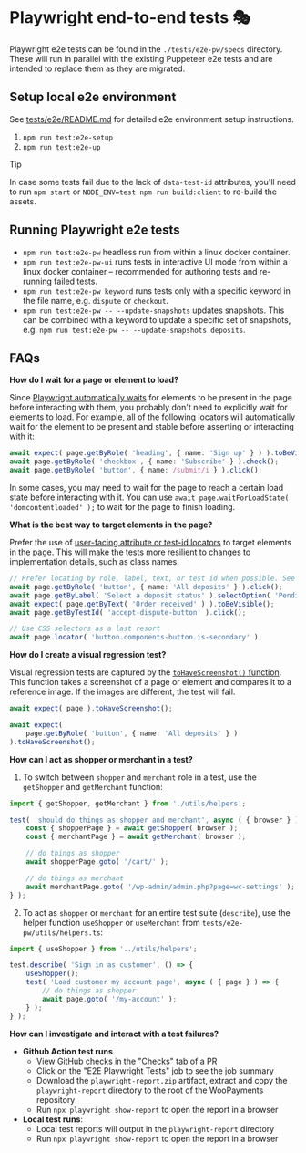 # Playwright end-to-end tests 🎭

Playwright e2e tests can be found in the `./tests/e2e-pw/specs` directory. These will run in parallel with the existing Puppeteer e2e tests and are intended to replace them as they are migrated.

## Setup local e2e environment

See [tests/e2e/README.md](/tests/e2e/README.md) for detailed e2e environment setup instructions.

1. `npm run test:e2e-setup`
1. `npm run test:e2e-up`

> [!TIP]
> In case some tests fail due to the lack of `data-test-id` attributes, you'll need to run `npm start` or `NODE_ENV=test npm run build:client` to re-build the assets.

## Running Playwright e2e tests

-   `npm run test:e2e-pw` headless run from within a linux docker container.
-   `npm run test:e2e-pw-ui` runs tests in interactive UI mode from within a linux docker container – recommended for authoring tests and re-running failed tests.
-   `npm run test:e2e-pw keyword` runs tests only with a specific keyword in the file name, e.g. `dispute` or `checkout`.
-   `npm run test:e2e-pw -- --update-snapshots` updates snapshots. This can be combined with a keyword to update a specific set of snapshots, e.g. `npm run test:e2e-pw -- --update-snapshots deposits`.

## FAQs

**How do I wait for a page or element to load?**

Since [Playwright automatically waits](https://playwright.dev/docs/actionability) for elements to be present in the page before interacting with them, you probably don't need to explicitly wait for elements to load. For example, all of the following locators will automatically wait for the element to be present and stable before asserting or interacting with it:

```ts
await expect( page.getByRole( 'heading', { name: 'Sign up' } ) ).toBeVisible();
await page.getByRole( 'checkbox', { name: 'Subscribe' } ).check();
await page.getByRole( 'button', { name: /submit/i } ).click();
```

In some cases, you may need to wait for the page to reach a certain load state before interacting with it. You can use `await page.waitForLoadState( 'domcontentloaded' );` to wait for the page to finish loading.

**What is the best way to target elements in the page?**

Prefer the use of [user-facing attribute or test-id locators](https://playwright.dev/docs/locators#locating-elements) to target elements in the page. This will make the tests more resilient to changes to implementation details, such as class names.

```ts
// Prefer locating by role, label, text, or test id when possible. See https://playwright.dev/docs/locators
await page.getByRole( 'button', { name: 'All deposits' } ).click();
await page.getByLabel( 'Select a deposit status' ).selectOption( 'Pending' );
await expect( page.getByText( 'Order received' ) ).toBeVisible();
await page.getByTestId( 'accept-dispute-button' ).click();

// Use CSS selectors as a last resort
await page.locator( 'button.components-button.is-secondary' );
```

**How do I create a visual regression test?**

Visual regression tests are captured by the [`toHaveScreenshot()` function](https://playwright.dev/docs/api/class-pageassertions#page-assertions-to-have-screenshot-2). This function takes a screenshot of a page or element and compares it to a reference image. If the images are different, the test will fail.

```ts
await expect( page ).toHaveScreenshot();

await expect(
	page.getByRole( 'button', { name: 'All deposits' } )
).toHaveScreenshot();
```

**How can I act as shopper or merchant in a test?**

1. To switch between `shopper` and `merchant` role in a test, use the `getShopper` and `getMerchant` function:

```ts
import { getShopper, getMerchant } from './utils/helpers';

test( 'should do things as shopper and merchant', async ( { browser } ) => {
	const { shopperPage } = await getShopper( browser );
	const { merchantPage } = await getMerchant( browser );

	// do things as shopper
	await shopperPage.goto( '/cart/' );

	// do things as merchant
	await merchantPage.goto( '/wp-admin/admin.php?page=wc-settings' );
} );
```

2. To act as `shopper` or `merchant` for an entire test suite (`describe`), use the helper function `useShopper` or `useMerchant` from `tests/e2e-pw/utils/helpers.ts`:

```ts
import { useShopper } from '../utils/helpers';

test.describe( 'Sign in as customer', () => {
	useShopper();
	test( 'Load customer my account page', async ( { page } ) => {
		// do things as shopper
		await page.goto( '/my-account' );
	} );
} );
```

**How can I investigate and interact with a test failures?**

-   **Github Action test runs**
    -   View GitHub checks in the "Checks" tab of a PR
    -   Click on the "E2E Playwright Tests" job to see the job summary
    -   Download the `playwright-report.zip` artifact, extract and copy the `playwright-report` directory to the root of the WooPayments repository
    -   Run `npx playwright show-report` to open the report in a browser
-   **Local test runs**:
    -   Local test reports will output in the `playwright-report` directory
    -   Run `npx playwright show-report` to open the report in a browser
